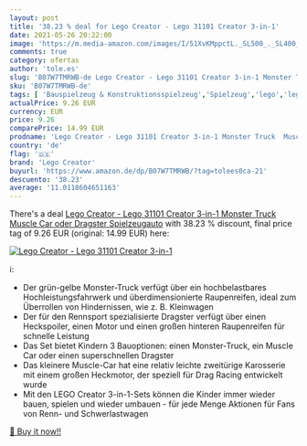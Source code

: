 ```yaml
---
layout: post
title: '38.23 % deal for Lego Creator - Lego 31101 Creator 3-in-1'
date: 2021-05-26 20:22:00
image: 'https://m.media-amazon.com/images/I/51XvKMppctL._SL500_._SL400_.jpg'
comments: true
category: ofertas
author: 'tole.es'
slug: 'B07W7TMRWB-de Lego Creator - Lego 31101 Creator 3-in-1 Monster Truck...'
sku: 'B07W7TMRWB-de'
tags: [ 'Bauspielzeug & Konstruktionsspielzeug','Spielzeug','lego','lego creator', ]
actualPrice: 9.26 EUR
currency: EUR
price: 9.26
comparePrice: 14.99 EUR
prodname: 'Lego Creator - Lego 31101 Creator 3-in-1 Monster Truck  Muscle Car oder Dragster Spielzeugauto'
country: 'de'
flag: '🇩🇪'
brand: 'Lego Creator'
buyurl: 'https://www.amazon.de/dp/B07W7TMRWB/?tag=tolees0ca-21'
descuento: '38.23'
average: '11.0118604651163'
---
```


There's a deal [Lego Creator - Lego 31101 Creator 3-in-1 Monster Truck  Muscle Car oder Dragster Spielzeugauto](https://www.amazon.de/dp/B07W7TMRWB/?tag=tolees0ca-21)  with  38.23 % discount, final price tag of  9.26 EUR (original: 14.99 EUR) here:

[![Lego Creator - Lego 31101 Creator 3-in-1](https://m.media-amazon.com/images/I/51XvKMppctL._SL500_._SL400_.jpg)](https://www.amazon.de/dp/B07W7TMRWB/?tag=tolees0ca-21)

ℹ️:

- Der grün-gelbe Monster-Truck verfügt über ein hochbelastbares Hochleistungsfahrwerk und überdimensionierte Raupenreifen, ideal zum Überrollen von Hindernissen, wie z. B. Kleinwagen
- Der für den Rennsport spezialisierte Dragster verfügt über einen Heckspoiler, einen Motor und einen großen hinteren Raupenreifen für schnelle Leistung
- Das Set bietet Kindern 3 Bauoptionen: einen Monster-Truck, ein Muscle Car oder einen superschnellen Dragster
- Das kleinere Muscle-Car hat eine relativ leichte zweitürige Karosserie mit einem großen Heckmotor, der speziell für Drag Racing entwickelt wurde
- Mit den LEGO Creator 3-in-1-Sets können die Kinder immer wieder bauen, spielen und wieder umbauen - für jede Menge Aktionen für Fans von Renn- und Schwerlastwagen

[🛒 Buy it now!!](https://www.amazon.de/dp/B07W7TMRWB/?tag=tolees0ca-21)
